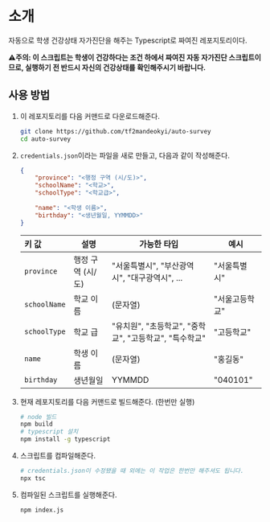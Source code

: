 # 소개

자동으로 학생 건강상태 자가진단을 해주는 Typescript로 짜여진 레포지토리이다.

⚠️**주의: 이 스크립트는 학생이 건강하다는 조건 하에서 짜여진 자동 자가진단 스크립트이므로, 실행하기 전 반드시 자신의 건강상태를 확인해주시기 바랍니다.**



## 사용 방법

1. 이 레포지토리를 다음 커맨드로 다운로드해준다.

   ```bash
   git clone https://github.com/tf2mandeokyi/auto-survey
   cd auto-survey
   ```

2. `credentials.json`이라는 파일을 새로 만들고, 다음과 같이 작성해준다.

   ```json
   {
       "province": "<행정 구역 (시/도)>",
       "schoolName": "<학교>",
       "schoolType": "<학교급>",
       
       "name": "<학생 이름>",
       "birthday": "<생년월일, YYMMDD>"
   }
   ```

   | 키 값        | 설명              | 가능한 타입                                            | 예시           |
   | :----------- | ----------------- | ------------------------------------------------------ | -------------- |
   | `province`   | 행정 구역 (시/도) | "서울특별시", "부산광역시", "대구광역시", ...          | "서울특별시"   |
   | `schoolName` | 학교 이름         | (문자열)                                               | "서울고등학교" |
   | `schoolType` | 학교 급           | "유치원", "초등학교", "중학교", "고등학교", "특수학교" | "고등학교"     |
   | `name`       | 학생 이름         | (문자열)                                               | "홍길동"       |
   | `birthday`   | 생년월일          | YYMMDD                                                 | "040101"       |

   

3. 현재 레포지토리를 다음 커맨드로 빌드해준다. (한번만 실행)

   ```bash
   # node 빌드
   npm build
   # typescript 설치
   npm install -g typescript
   ```

4. 스크립트를 컴파일해준다.

   ```bash
   # credentials.json이 수정됐을 때 외에는 이 작업은 한번만 해주셔도 됩니다.
   npx tsc
   ```

5. 컴파일된 스크립트를 실행해준다.

   ```
   npm index.js
   ```

   
